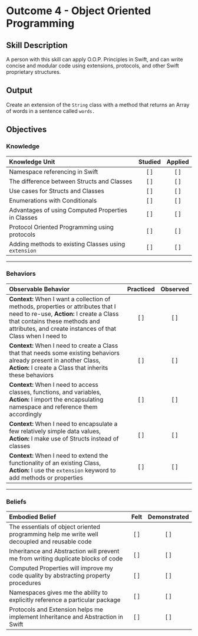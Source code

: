 
# Outcome 4 - Object Oriented Programming
## Skill Description

A person with this skill can apply O.O.P. Principles in Swift, and can write concise and modular code using extensions, protocols, and other Swift proprietary structures.

## Output

Create an extension of the `String` class with a method that returns an Array of words in a sentence called `words.`


## Objectives
### Knowledge

| Knowledge Unit   |      Studied      | Applied |
|:-------------|:------------------:|:--------:|
| Namespace referencing in Swift | [ ] | [ ] |
| The difference between Structs and Classes | [ ] | [ ] |
| Use cases for Structs and Classes | [ ] | [ ] |
| Enumerations with Conditionals | [ ] | [ ] |
| Advantages of using Computed Properties in Classes | [ ] | [ ] |
| Protocol Oriented Programming using protocols | [ ] | [ ] |
| Adding methods to existing Classes using `extension` | [ ] | [ ] |

-------

### Behaviors

| Observable Behavior   |      Practiced      | Observed |
|:-------------|:------------------:|:--------:|
| **Context:** When I want a collection of methods, properties or attributes that I need to re-use, **Action:** I create a Class that contains these methods and attributes, and create instances of that Class when I need to | [ ] | [ ] |
| **Context:** When I need to create a Class that that needs some existing behaviors already present in another Class, **Action:** I create a Class that inherits these behaviors | [ ] | [ ] |
| **Context:** When I need to access classes, functions, and variables, **Action:**  I import the encapsulating namespace and reference them accordingly | [ ] | [ ] |
| **Context:** When I need to encapsulate a few relatively simple data values, **Action:** I make use of Structs instead of classes | [ ] | [ ] |
| **Context:** When I need to extend the functionality of an existing Class, **Action:** I use the `extension` keyword to add methods or properties | [ ] | [ ] |

-------

### Beliefs

| Embodied Belief   |      Felt      | Demonstrated |
|:-------------|:------------------:|:--------:|
| The essentials of object oriented programming help me write well decoupled and reusable code | [ ] | [ ] |
| Inheritance and Abstraction will prevent me from writing duplicate blocks of code | [ ] | [ ] |
| Computed Properties will improve my code quality by abstracting property procedures | [ ] | [ ] |
| Namespaces gives me the ability to explicitly reference a particular package | [ ] | [ ] |
| Protocols and Extension helps me implement Inheritance and Abstraction in Swift | [ ] | [ ] |
